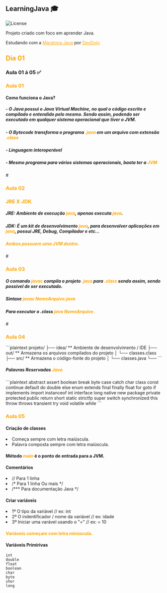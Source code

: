 ## LearningJava 🎓
![License](https://img.shields.io/badge/lucaspanzera-LearningJava-orange)

Projeto criado com foco em aprender Java.
<p>Estudando com a <a href="https://www.youtube.com/watch?v=kkOSweUhGZM&list=PL62G310vn6nHrMr1tFLNOYP_c73m6nAzL" target="_blank" style="color: orange;">Maratona Java</a> por <a href="https://www.youtube.com/@DevDojoBrasil" target="_blank" style="color: orange;" >DevDojo</a></p>

<h2 style="color: orange;">Dia 01</h2>
<h3>Aula 01 á 05 ✅</h3>

<h3  style="color: orange;">Aula 01</h3>
<h4>Como funciona o Java?<h4>
<h5>- O Java possui o Java Virtual Machine, no qual o código escrito e compilado e entendido pelo mesmo. Sendo assim, podendo ser executado em qualquer sistema operacional que tiver o JVM.</h5>
<h5>- O Bytecode transforma o programa <a style="color: orange;">.java</a> em um arquivo com extensão <a style="color: orange;">.class</a></h5>
<h5>- Linguagem interoperável</h5>
<h5>- Mesmo programa para vários sistemas operacionais, basta ter a <a style="color: orange;">JVM</a> </h5>
#
<h3  style="color: orange;">Aula 02</h3>
<h3  style="color: orange;">JRE X JDK</h3>
<h5>JRE: Ambiente de execução <a style="color: orange;">java</a>, apenas executa <a style="color: orange;">java</a>.</h5>
<h5>JDK: É um kit de desenvolvimento <a style="color: orange;">java</a>, para desenvolver aplicações em <a style="color: orange;">java</a>, possui JRE, Debug, Compilador e etc...</h5>
<h5 style="color: orange;">Ambos possuem uma JVM dentro.</h5>
#
<h3  style="color: orange;">Aula 03</h3>
<h5>O comando <a style="color: orange;">javac</a> compila o projeto <a style="color: orange;">.java</a> para <a style="color: orange;">.class</a> sendo assim, sendo possível de ser executado.</h5>
<h5>Sintaxe <a style="color: orange;">javac <b>NomeArquivo</b>.java</a> </h5>
<h5>Para executar o .class <a style="color: orange;">java NomeArquivo</a></h5>
#
<h3  style="color: orange;">Aula 04</h3>
```plaintext
projeto/
├── idea/ ** Ambiente de desenvolvimento / IDE
├── out/ ** Armazena os arquivos compilados do projeto
│   └── classes.class
├── src/ **  Armazena o código-fonte do projeto
│   └── classes.java
└── 
```

<h5>Palavras Reservadas <a style="color: orange;">Java</a></h5>
 ```plaintext
abstract  
assert  
boolean  
break  
byte  
case  
catch  
char  
class  
const  
continue  
default  
do  
double  
else  
enum  
extends  
final  
finally  
float  
for  
goto  
if  
implements  
import  
instanceof  
int  
interface  
long  
native  
new  
package  
private  
protected  
public  
return  
short  
static  
strictfp  
super  
switch  
synchronized  
this  
throw  
throws  
transient  
try  
void  
volatile  
while 
  ```
<h3  style="color: orange;">Aula 05</h3>
<h4>Criação de classes</h4>
<li>Começa sempre com letra maiúscula.</li>
<li>Palavra composta sempre com letra maiúscula.</li>
<h4>Método <A style="color: orange;">main</A> é o ponto de entrada para a JVM.</h4>
<h4>Comentários</h4>
<li>// Para 1 linha</li>
<li>/* Para 1 linha Ou mais */ </li>
<li>/*** Para documentação Java */</li>
<h4>Criar variáveis</h4>
<li>1º O tipo da variável // ex: int</li>
<li>2º O indentificador / nome da variável // ex: idade</li>
<li>3º Iniciar uma varável usando o "=" // ex: = 10</li>
<h4 style="color: orange;">Variáveis começam com letra minúscula.</h4>
<h4>Variáveis Primirivas</h4>

 ```plaintext
int
double
float
boolean
char
byte
shor
long
   ```